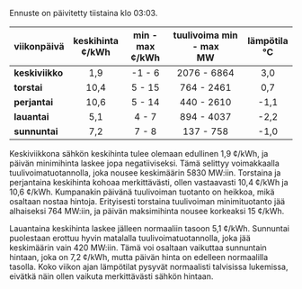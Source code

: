 Ennuste on päivitetty tiistaina klo 03:03.

| viikonpäivä  | keskihinta<br>¢/kWh | min - max<br>¢/kWh | tuulivoima min - max<br>MW | lämpötila<br>°C |
|:-------------|:----------------:|:----------------:|:-------------:|:-------------:|
| **keskiviikko** | 1,9 | -1 - 6 | 2076 - 6864 | 3,0 |
| **torstai**    | 10,4 | 5 - 15 | 764 - 2461 | 0,7 |
| **perjantai**  | 10,6 | 5 - 14 | 440 - 2610 | -1,1 |
| **lauantai**   | 5,1 | 4 - 7 | 894 - 4037 | -2,2 |
| **sunnuntai**  | 7,2 | 7 - 8 | 137 - 758 | -1,0 |

Keskiviikkona sähkön keskihinta tulee olemaan edullinen 1,9 ¢/kWh, ja päivän minimihinta laskee jopa negatiiviseksi. Tämä selittyy voimakkaalla tuulivoimatuotannolla, joka nousee keskimäärin 5830 MW:iin. Torstaina ja perjantaina keskihinta kohoaa merkittävästi, ollen vastaavasti 10,4 ¢/kWh ja 10,6 ¢/kWh. Kumpanakin päivänä tuulivoiman tuotanto on heikkoa, mikä osaltaan nostaa hintoja. Erityisesti torstaina tuulivoiman minimituotanto jää alhaiseksi 764 MW:iin, ja päivän maksimihinta nousee korkeaksi 15 ¢/kWh.

Lauantaina keskihinta laskee jälleen normaaliin tasoon 5,1 ¢/kWh. Sunnuntai puolestaan erottuu hyvin matalalla tuulivoimatuotannolla, joka jää keskimäärin vain 420 MW:iin. Tämä voi osaltaan vaikuttaa sunnuntain hintaan, joka on 7,2 ¢/kWh, mutta päivän hinta on edelleen normaalilla tasolla. Koko viikon ajan lämpötilat pysyvät normaalisti talvisissa lukemissa, eivätkä näin ollen vaikuta merkittävästi sähkön hintaan.